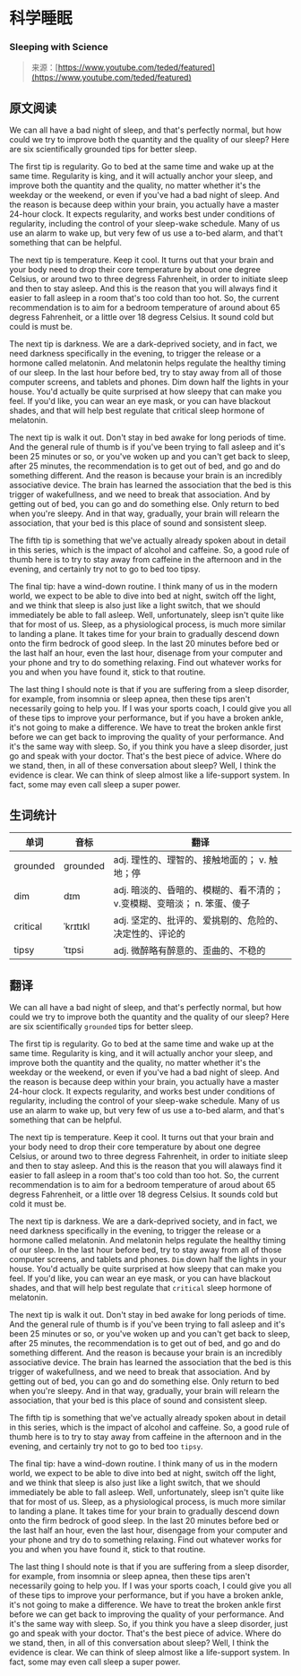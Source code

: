 # 科学睡眠

### Sleeping with Science

>来源：[https://www.youtube.com/teded/featured](https://www.youtube.com/teded/featured)

## 原文阅读

We can all have a bad night of sleep, and that's perfectly normal, but how could we try to improve both the quantity and the quality of our sleep? Here are six scientifically grounded tips for better sleep.

The first tip is regularity. Go to bed at the same time and wake up at the same time. Regularity is king, and it will actually anchor your sleep, and improve both the quantity and the quality, no matter whether it's the weekday or the weekend, or even if you've had a bad night of sleep. And the reason is because deep within your brain, you actually have a master 24-hour clock. It expects regularity, and works best under conditions of regularity, including the control of your sleep-wake schedule. Many of us use an alarm to wake up, but very few of us use a to-bed alarm, and that't something that can be helpful.

The next tip is temperature. Keep it cool. It turns out that your brain and your body need to drop their core temperature by about one degree Celsius, or around two to three degress Fahrenheit, in order to initiate sleep and then to stay asleep. And this is the reason that you will always find it easier to fall asleep in a room that's too cold than too hot. So, the current recommendation is to aim for a bedroom temperature of around about 65 degress Fahrenheit, or a little over 18 degress Celsius. It sound cold but could is must be.

The next tip is darkness. We are a dark-deprived society, and in fact, we need darkness specifically in the evening, to trigger the release or a hormone called melatonin. And melatonin helps regulate the healthy timing of our sleep. In the last hour before bed, try to stay away from all of those computer screens, and tablets and phones. Dim down half the lights in your house. You'd actually be quite surprised at how sleepy that can make you feel. If you'd like, you can wear an eye mask, or you can have blackout shades, and that will help best regulate that critical sleep hormone of melatonin.

The next tip is walk it out. Don't stay in bed awake for long periods of time. And the general rule of thumb is if you've been trying to fall asleep and it's been 25 minutes or so, or you've woken up and you can't get back to sleep, after 25 minutes, the recommendation is to get out of bed, and go and do something different. And the reason is because your brain is an incredibly associative device. The brain has learned the association that the bed is this trigger of wakefullness, and we need to break that association. And by getting out of bed, you can go and do something else. Only return to bed when you're sleepy. And in that way, gradually, your brain will relearn the association, that your bed is this place of sound and sonsistent sleep.

The fifth tip is something that we've actually already spoken about in detail in this series, which is the impact of alcohol and caffeine. So, a good rule of thumb here is to try to stay away from caffeine in the afternoon and in the evening, and certainly try not to go to bed too tipsy.

The final tip: have a wind-down routine. I think many of us in the modern world, we expect to be able to dive into bed at night, switch off the light, and we think that sleep is also just like a light switch, that we should immediately be able to fall asleep. Well, unfortunately, sleep isn't quite like that for most of us. Sleep, as a physiological process, is much more similar to landing a plane. It takes time for your brain to gradually descend down onto the firm bedrock of good sleep. In the last 20 minutes before bed or the last half an hour, even the last hour, disenage from your computer and your phone and try to do something relaxing. Find out whatever works for you and when you have found it, stick to that routine.

The last thing I should note is that if you are suffering from a sleep disorder, for example, from insomnia or sleep apnea, then these tips aren't necessarily going to help you. If I was your sports coach, I could give you all of these tips to improve your performance, but if you have a broken ankle, it's not going to make a difference. We have to treat the broken ankle first before we can get back to improving the quality of your performance. And it's the same way with sleep. So, if you think you have a sleep disorder, just go and speak with your doctor. That's the best piece of advice. Where do we stand, then, in all of these conversation about sleep? Well, I think the evidence is clear. We can think of sleep almost like a life-support system. In fact, some may even call sleep a super power.

## 生词统计
| 单词 | 音标 | 翻译 |
|-|-|-|
| grounded | grounded | adj. 理性的、理智的、接触地面的； v. 触地；停 |
| dim | dɪm | adj. 暗淡的、昏暗的、模糊的、看不清的； v.变模糊、变暗淡； n. 笨蛋、傻子 |
| critical | ˈkrɪtɪkl | adj. 坚定的、批评的、爱挑剔的、危险的、决定性的、评论的 |
| tipsy | ˈtɪpsi | adj. 微醉略有醉意的、歪曲的、不稳的 |

## 翻译

We can all have a bad night of sleep, and that's perfectly normal, but how could we try to improve both the quantity and the quality of our sleep? Here are six scientifically `grounded` tips for better sleep.

The first tip is regularity. Go to bed at the same time and wake up at the same time. Regularity is king, and it will actually anchor your sleep, and improve both the quantity and the quality, no matter whether it's the weekday or the weekend, or even if you've had a bad night of sleep. And the reason is because deep within your brain, you actually have a master 24-hour clock. It expects regularity, and works best under conditions of regularity, including the control of your sleep-wake schedule. Many of us use an alarm to wake up, but very few of us use a to-bed alarm, and that's something that can be helpful. 

The next tip is temperature. Keep it cool. It turns out that your brain and your body need to drop their core temperature by about one degree Celsius, or around two to three degress Fahrenheit, in order to initiate sleep and then to stay asleep. And this is the reason that you will alaways find it easier to fall asleep in a room that's too cold than too hot. So, the current recommendation is to aim for a bedroom temperature of aroud about 65 degress Fahrenheit, or a little over 18 degress Celsius. It sounds cold but cold it must be.

The next tip is darkness. We are a dark-deprived society, and in fact, we need darkness specifically in the evening, to trigger the release or a hormone called melatonin. And melatonin helps regulate the healthy timing of our sleep. In the last hour before bed, try to stay away from all of those computer screens, and tablets and phones. `Dim` down half the lights in your house. You'd actually be quite surprised at how sleepy that can make you feel. If you'd like, you can wear an eye mask, or you can have blackout shades, and that will help best regulate that `critical` sleep hormone of melatonin.

The next tip is walk it out. Don't stay in bed awake for long periods of time. And the general rule of thumb is if you've been trying to fall asleep and it's been 25 minutes or so, or you've woken up and you can't get back to sleep, after 25 minutes, the recommendation is to get out of bed, and go and do something different. And the reason is because your brain is an incredibly associative device. The brain has learned the association that the bed is this trigger of wakefullness, and we need to break that association. And by getting out of bed, you can go and do something else. Only return to bed when you're sleepy. And in that way, gradually, your brain will relearn the association, that your bed is this place of sound and consistent sleep.

The fifth tip is something that we've actually already spoken about in detail in this series, which is the impact of alcohol and caffeine. So, a good rule of thumb here is to try to stay away from caffeine in the afternoon and in the evening, and certainly try not to go to bed too `tipsy`.

The final tip: have a wind-down routine. I think many of us in the modern world, we expect to be able to dive into bed at night, switch off the light, and we think that sleep is also just like a light switch, that we should immediately be able to fall asleep. Well, unfortunately, sleep isn't quite like that for most of us. Sleep, as a physiological process, is much more similar to landing a plane. It takes time for your brain to gradually descend down onto the firm bedrock of good sleep. In the last 20 minutes before bed or the last half an hour, even the last hour, disengage from your computer and your phone and try do to something relaxing. Find out whatever works for you and when you have found it, stick to that routine.

The last thing I should note is that if you are suffering from a sleep disorder, for example, from insomnia or sleep apnea, then these tips aren't necessarily going to help you. If I was your sports coach, I could give you all of these tips to improve your performance, but if you have a broken ankle, it's not going to make a difference. We have to treat the broken ankle first before we can get back to improving the quality of your performance. And it's the same way with sleep. So, if you think you have a sleep disorder, just go and speak with your doctor. That's the best piece of advice. Where do we stand, then, in all of this conversation about sleep? Well, I think the evidence is clear. We can think of sleep almost like a life-support system. In fact, some may even call sleep a super power. 

<src-rtyAudio :src="`https://rtyxmd.gitee.io/rtyresources2020/September/Sleeping%20with%20Science.mp3`"></src-rtyAudio>